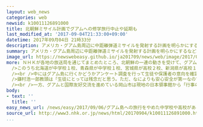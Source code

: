 ```yaml
---
layout: web_news
categories: web
newsid: k10011126891000
title: 北朝鮮ミサイル計画でグアムへの修学旅行中止や延期も
last_modified_at: '2017-09-04T21:33:00+09:00'
datetime: 2017年09月04日 21時33分
description: アメリカ・グアム島周辺に中距離弾道ミサイルを発射する計画を明らかにするなど北朝鮮の一連の動きを受けて、全国で少なくとも北海道と１０の県で、１８の学校がグアム島への修学旅行を中止や延期したことがＮＨＫの取材でわかりました。
summary: アメリカ・グアム島周辺に中距離弾道ミサイルを発射する計画を明らかにするなど北朝鮮の一連の動きを受けて、全国で少なくとも北海道と１０の県で、１８の学校がグアム島への修学旅行を中止や延期したことがＮＨＫの取材でわかりました。
image_url: https://newswebeasy.github.io/ja201709/news/web/image/2017/09/06/k10011126891000.jpg
more: ＮＨＫが各地の放送局を通じてまとめたところ、北朝鮮の一連の動きを受けて、グアム島への修学旅行を取りやめたり延期したりしたのは少なくとも北海道と１０の県で、高校が１４校、中等教育学校が１校、中学校が３校の合わせて１８校にのぼりました。<br
  />このうち北海道が中学校１校、青森県が中学校１校、宮城県が高校２校、新潟県が高校１校、茨城県が高校１校、埼玉県が高校４校、静岡県が中学校１校、滋賀県が高校１校、兵庫県が高校４校、愛媛県が中等教育学校１校、大分県が高校１校となっています。また高知県では中学生を対象に企画していた研修旅行が中止となりました。<br
  /><br />中にはグアム島に行くかどうかアンケート調査を行って生徒や保護者の意向を確認した学校もあり、このうち愛媛県今治市の今治東中等教育学校は高校２年生にあたる５年生の２８人とその保護者を対象にアンケートを行いました。その結果７５％が「不安が払しょくされない限り、変更を検討してほしい」と回答したため、グアム島への修学旅行を取りやめたということです。<br
  />鎌村浩一郎教頭は「生徒にとっては残念だと思う。ただ、なによりも安心安全が第一なので断腸の思いで決断した」と話していました。<br /><br />また長崎県では２つの高校が朝鮮半島の緊張が高まる中、この冬に予定していた韓国への修学旅行を中止しています。<br
  /><br />一方、グアムと国際友好交流を進めている岡山市は現地の日本領事館から「行事の運営に問題ない」と伝えられたことなどから先月１６日から２３日まで、中学生６人と引率の職員１人をグアム島に派遣し、予定どおり現地の大学への訪問やホームステイなどを実施しています。
body:
- text: ''
  title: ''
easy_news_url: /news/easy/2017/09/06/グアム島への旅行をやめた中学校や高校がある/
source_url: http://www3.nhk.or.jp/news/html/20170904/k10011126891000.html
...
```

